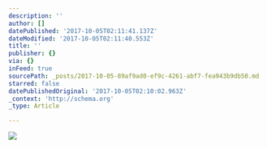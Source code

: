 ```yaml
---
description: ''
author: []
datePublished: '2017-10-05T02:11:41.137Z'
dateModified: '2017-10-05T02:11:40.553Z'
title: ''
publisher: {}
via: {}
inFeed: true
sourcePath: _posts/2017-10-05-89af9ad0-ef9c-4261-abf7-fea943b9db50.md
starred: false
datePublishedOriginal: '2017-10-05T02:10:02.963Z'
_context: 'http://schema.org'
_type: Article

---
```

![](https://the-grid-user-content.s3-us-west-2.amazonaws.com/ebe066e9-cc29-4866-ad9c-4be215f3ec6d.jpg)